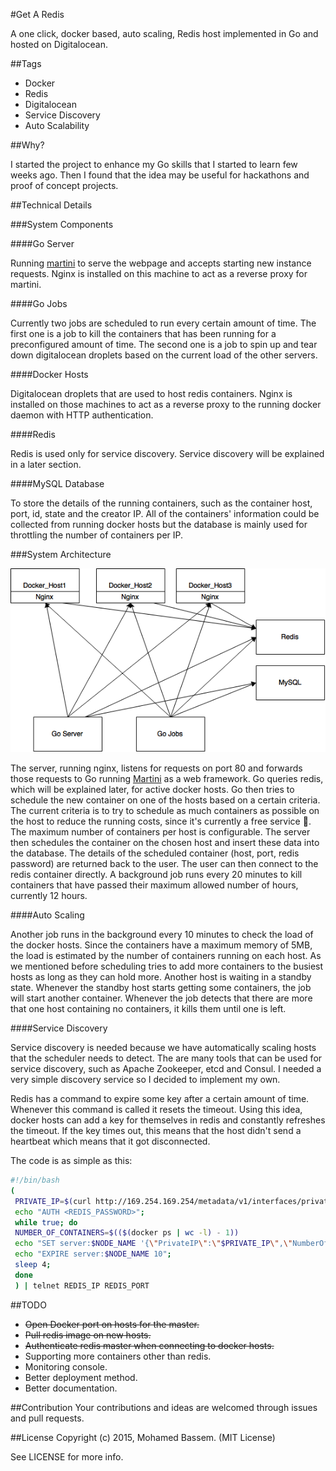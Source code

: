 #Get A Redis

A one click, docker based, auto scaling, Redis host implemented in Go and hosted on Digitalocean.

##Tags

- Docker
- Redis
- Digitalocean
- Service Discovery
- Auto Scalability

##Why?

I started the project to enhance my Go skills that I started to learn few weeks ago. Then I found that the idea may be useful for hackathons and proof of concept projects.

##Technical Details

###System Components

####Go Server

Running [martini](https://github.com/go-martini/martini) to serve the webpage and accepts starting new instance requests. Nginx is installed on this machine to act as a reverse proxy for martini.

####Go Jobs

Currently two jobs are scheduled to run every certain amount of time. The first one is a job to kill the containers that has been running for a preconfigured amount of time. The second one is a job to spin up and tear down digitalocean droplets based on the current load of the other servers.

####Docker Hosts

Digitalocean droplets that are used to host redis containers. Nginx is installed on those machines to act as a reverse proxy to the running docker daemon with HTTP authentication.

####Redis

Redis is used only for service discovery. Service discovery will be explained in a later section.

####MySQL Database

To store the details of the running containers, such as the container host, port, id, state and the creator IP. All of the containers' information could be collected from running docker hosts but the database is mainly used for throttling the number of containers per IP.

###System Architecture

![System Architecture](https://raw.githubusercontent.com/MohamedBassem/getaredis/master/imgs/SystemArchitecture.png)

The server, running nginx, listens for requests on port 80 and forwards those requests to Go running [Martini](https://github.com/go-martini/martini) as a web framework. Go queries redis, which will be explained later, for active docker hosts. Go then tries to schedule the new container on one of the hosts based on a certain criteria. The current criteria is to try to schedule as much containers as possible on the host to reduce the running costs, since it's currently a free service :grimacing:. The maximum number of containers per host is configurable. The server then schedules the container on the chosen host and insert these data into the database. The details of the scheduled container (host, port, redis password) are returned back to the user. The user can then connect to the redis container directly. A background job runs every 20 minutes to kill containers that have passed their maximum allowed number of hours, currently 12 hours.

####Auto Scaling

Another job runs in the background every 10 minutes to check the load of the docker hosts. Since the containers have a maximum memory of 5MB, the load is estimated by the number of containers running on each host. As we mentioned before scheduling tries to add more containers to the busiest hosts as long as they can hold more. Another host is waiting in a standby state. Whenever the standby host starts getting some containers, the job will start another container. Whenever the job detects that there are more that one host containing no containers, it kills them until one is left.

####Service Discovery

Service discovery is needed because we have automatically scaling hosts that the scheduler needs to detect. The are many tools that can be used for service discovery, such as Apache Zookeeper, etcd and Consul. I needed a very simple discovery service so I decided to implement my own.

Redis has a command to expire some key after a certain amount of time. Whenever this command is called it resets the timeout. Using this idea, docker hosts can add a key for themselves in redis and constantly refreshes the timeout. If the key times out, this means that the host didn't send a heartbeat which means that it got disconnected.

The code is as simple as this:
```bash
#!/bin/bash
(
 PRIVATE_IP=$(curl http://169.254.169.254/metadata/v1/interfaces/private/0/ipv4/address)
 echo "AUTH <REDIS_PASSWORD>";
 while true; do
 NUMBER_OF_CONTAINERS=$(($(docker ps | wc -l) - 1))
 echo "SET server:$NODE_NAME '{\"PrivateIP\":\"$PRIVATE_IP\",\"NumberOfContainers\":$NUMBER_OF_CONTAINERS}'";
 echo "EXPIRE server:$NODE_NAME 10";
 sleep 4;
 done
 ) | telnet REDIS_IP REDIS_PORT
```

##TODO
- ~~Open Docker port on hosts for the master.~~
- ~~Pull redis image on new hosts.~~
- ~~Authenticate redis master when connecting to docker hosts.~~
- Supporting more containers other than redis.
- Monitoring console.
- Better deployment method.
- Better documentation.

##Contribution
Your contributions and ideas are welcomed through issues and pull requests.

##License
Copyright (c) 2015, Mohamed Bassem. (MIT License)

See LICENSE for more info.

